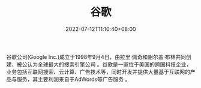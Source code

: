 ﻿---
weight: 
title: "谷歌"
description: "谷歌公司(Google Inc.)成立于1998年9月4日，由拉里·佩奇和谢尔盖·布林共同创建，被公认为全球最大的搜索引擎公司 。谷歌是一家位于美国的跨国科技企业，业务包括互联网搜索、云计算、广告技术等，同时开发并提供大量基于互联网的产品与服务，其主要利润来自于AdWords等广告服务 。"
date: 2022-07-12T11:10:40+08:00
lastmod: 2022-07-12T11:10:40+08:00
draft: false
authors: ["Cindy"]
featuredImage: "29.png"
link: "https://www.google.com.hk/"
tags: ["谷歌","元搜索"]
categories: ["navigation"]
navigation: ["元搜索"]
lightgallery: true
toc: true
pinned: false
recommend: false
recommend1: false
---
谷歌公司(Google Inc.)成立于1998年9月4日，由拉里·佩奇和谢尔盖·布林共同创建，被公认为全球最大的搜索引擎公司 。谷歌是一家位于美国的跨国科技企业，业务包括互联网搜索、云计算、广告技术等，同时开发并提供大量基于互联网的产品与服务，其主要利润来自于AdWords等广告服务 。

